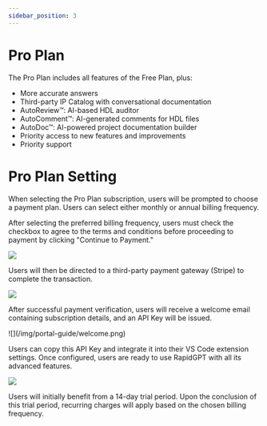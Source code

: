 ```yaml
---
sidebar_position: 3
---
```


# Pro Plan

The Pro Plan includes all features of the Free Plan, plus:

- More accurate answers
- Third-party IP Catalog with conversational documentation
- AutoReview™: AI-based HDL auditor
- AutoComment™: AI-generated comments for HDL files
- AutoDoc™: AI-powered project documentation builder
- Priority access to new features and improvements
- Priority support

# Pro Plan Setting

When selecting the Pro Plan subscription, users will be prompted to choose a payment plan. Users can select either monthly or annual billing frequency.

After selecting the preferred billing frequency, users must check the checkbox to agree to the terms and conditions before proceeding to payment by clicking "Continue to Payment."

![](/img/portal-guide/pro-plan-setting.png)

Users will then be directed to a third-party payment gateway (Stripe) to complete the transaction.

![](/img/portal-guide/Payment-pro-plan.png)

After successful payment verification, users will receive a welcome email containing subscription details, and an API Key will be issued.

<div className="t-center">
![](/img/portal-guide/welcome.png)
</div>

Users can copy this API Key and integrate it into their VS Code extension settings. Once configured, users are ready to use RapidGPT with all its advanced features.

![](/img/portal-guide/api-key.png)

Users will initially benefit from a 14-day trial period. Upon the conclusion of this trial period, recurring charges will apply based on the chosen billing frequency.